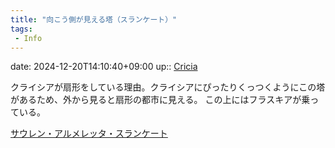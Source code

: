 ```yaml
---
title: "向こう側が見える塔（スランケート）"
tags:
 - Info
---
```


date: 2024-12-20T14:10:40+09:00
up:: [Cricia](../Bar/Novel/Nacaria/Cricia.md)

クライシアが扇形をしている理由。クライシアにぴったりくっつくようにこの塔があるため、外から見ると扇形の都市に見える。
この上にはフラスキアが乗っている。

[サウレン・アルメレッタ・スランケート](サウレン・アルメレッタ・スランケート.md)